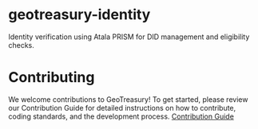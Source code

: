 # geotreasury-identity
Identity verification using Atala PRISM for DID management and eligibility checks.

# Contributing
We welcome contributions to GeoTreasury! To get started, please review our Contribution Guide for detailed instructions on how to contribute, coding standards, and the development process.
[Contribution Guide](https://github.com/GeoTreasury/.github/blob/main/CONTRIBUTING.md)
